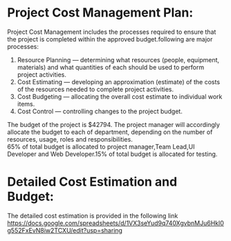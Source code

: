 # Project Cost Management Plan:

Project Cost Management includes the processes required to ensure that the project is completed within the approved budget.following are major processes:
1. Resource Planning — determining what resources (people, equipment, materials) and what quantities of each should be used to perform project activities.
2. Cost Estimating — developing an approximation (estimate) of the costs of the resources needed to complete project activities.
3. Cost Budgeting — allocating the overall cost estimate to individual work items.
4. Cost Control — controlling changes to the project budget.<br>

The budget of the project is $42794. The project manager will accordingly allocate the budget to each of department, depending on the number of resources, usage, roles and responsibilities.<br> 
65% of total budget is allocated to project manager,Team Lead,UI Developer and Web Developer.15% of total budget is allocated for testing.

# Detailed Cost Estimation and Budget:
The detailed cost estimation is provided in the following link <br> 
https://docs.google.com/spreadsheets/d/1VX3seYud9q740XgvbnMJu6Hkl0g552FxEvN8iw2TCXU/edit?usp=sharing

